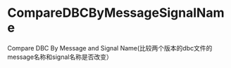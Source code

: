 # CompareDBCByMessageSignalName
Compare DBC By Message and Signal Name(比较两个版本的dbc文件的message名称和signal名称是否改变）

